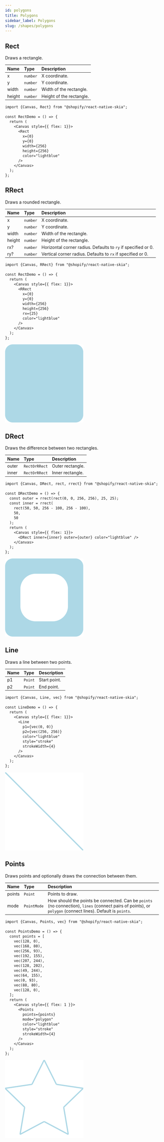 ```yaml
---
id: polygons
title: Polygons
sidebar_label: Polygons
slug: /shapes/polygons
---
```


## Rect

Draws a rectangle.

| Name   | Type     |  Description                                                  |
|:-------|:---------|:--------------------------------------------------------------|
| x      | `number` | X coordinate.                                                 |
| y      | `number` | Y coordinate.                                                 |
| width  | `number` | Width of the rectangle.                                       |
| height | `number` | Height of the rectangle.                                      |

```tsx twoslash
import {Canvas, Rect} from "@shopify/react-native-skia";

const RectDemo = () => {
  return (
    <Canvas style={{ flex: 1}}>
      <Rect
        x={0}
        y={0}
        width={256}
        height={256}
        color="lightblue"
      />
    </Canvas>
  );
};
```

## RRect

Draws a rounded rectangle.

| Name   | Type     |  Description                                                  |
|:-------|:---------|:--------------------------------------------------------------|
| x      | `number` | X coordinate.                                                 |
| y      | `number` | Y coordinate.                                                 |
| width  | `number` | Width of the rectangle.                                       |
| height | `number` | Height of the rectangle.                                      |
| rx?    | `number` | Horizontal corner radius. Defaults to `ry` if specified or 0. |
| ry?    | `number` | Vertical corner radius. Defaults to `rx` if specified or 0.   |

```tsx twoslash
import {Canvas, RRect} from "@shopify/react-native-skia";

const RectDemo = () => {
  return (
    <Canvas style={{ flex: 1}}>
      <RRect
        x={0}
        y={0}
        width={256}
        height={256}
        rx={25}
        color="lightblue"
      />
    </Canvas>
  );
};
```

![Rounded Rectangle](assets/polygons/rect.png)

## DRect

Draws the difference between two rectangles.

| Name   | Type          |  Description     |
|:-------|:--------------|:-----------------|
| outer  | `RectOrRRect` | Outer rectangle. |
| inner  | `RectOrRRect` | Inner rectangle. |

```tsx twoslash
import {Canvas, DRect, rect, rrect} from "@shopify/react-native-skia";

const DRectDemo = () => {
  const outer = rrect(rect(0, 0, 256, 256), 25, 25);
  const inner = rrect(
    rect(50, 50, 256 - 100, 256 - 100),
    50,
    50
  );
  return (
    <Canvas style={{ flex: 1}}>
      <DRect inner={inner} outer={outer} color="lightblue" />
    </Canvas>
  );
};
```

![Diff Rectangle](assets/polygons/drect.png)

## Line

Draws a line between two points.

| Name | Type    |  Description     |
|:-----|:--------|:-----------------|
| p1   | `Point` | Start point.     |
| p2   | `Point` | End point.       |

```tsx twoslash
import {Canvas, Line, vec} from "@shopify/react-native-skia";

const LineDemo = () => {
  return (
    <Canvas style={{ flex: 1}}>
      <Line
        p1={vec(0, 0)}
        p2={vec(256, 256)}
        color="lightblue"
        style="stroke"
        strokeWidth={4}
      />
    </Canvas>
  );
};
```

![Line](assets/polygons/line.png)

## Points

Draws points and optionally draws the connection between them.

| Name   | Type        |  Description     |
|:-------|:------------|:-----------------|
| points | `Point`     | Points to draw.  |
| mode   | `PointMode` | How should the points be connected. Can be `points` (no connection), `lines` (connect pairs of points), or `polygon` (connect lines). Default is `points`.       |

```tsx twoslash
import {Canvas, Points, vec} from "@shopify/react-native-skia";

const PointsDemo = () => {
  const points = [
    vec(128, 0),
    vec(168, 80),
    vec(256, 93),
    vec(192, 155),
    vec(207, 244),
    vec(128, 202),
    vec(49, 244),
    vec(64, 155),
    vec(0, 93),
    vec(88, 80),
    vec(128, 0),
  ];
  return (
    <Canvas style={{ flex: 1 }}>
      <Points
        points={points}
        mode="polygon"
        color="lightblue"
        style="stroke"
        strokeWidth={4}
      />
    </Canvas>
  );
};
```

![Point](assets/polygons/points.png)
